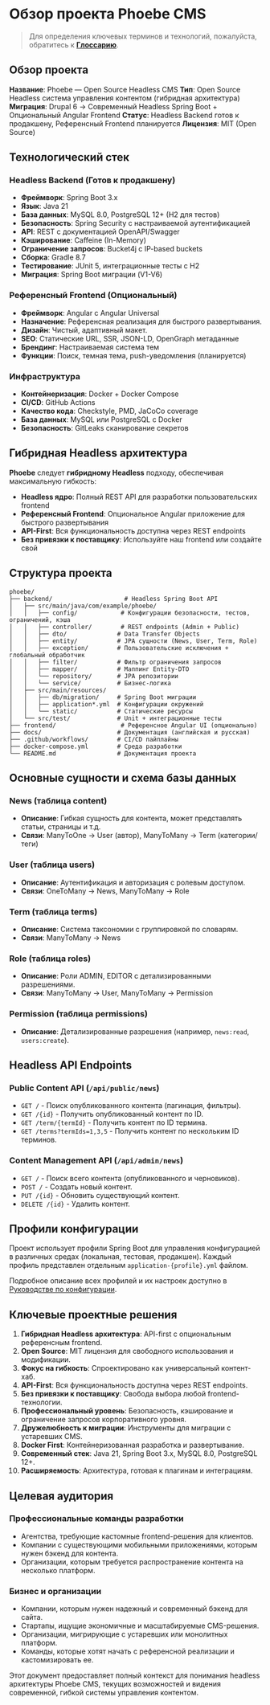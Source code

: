 # Обзор проекта Phoebe CMS

> Для определения ключевых терминов и технологий, пожалуйста, обратитесь к **[Глоссарию](./GLOSSARY_RU.md)**.

## Обзор проекта
**Название**: Phoebe — Open Source Headless CMS
**Тип**: Open Source Headless система управления контентом (гибридная архитектура)
**Миграция**: Drupal 6 → Современный Headless Spring Boot + Опциональный Angular Frontend
**Статус**: Headless Backend готов к продакшену, Референсный Frontend планируется
**Лицензия**: MIT (Open Source)

## Технологический стек

### Headless Backend (Готов к продакшену)
- **Фреймворк**: Spring Boot 3.x
- **Язык**: Java 21
- **База данных**: MySQL 8.0, PostgreSQL 12+ (H2 для тестов)
- **Безопасность**: Spring Security с настраиваемой аутентификацией
- **API**: REST с документацией OpenAPI/Swagger
- **Кэширование**: Caffeine (In-Memory)
- **Ограничение запросов**: Bucket4j с IP-based buckets
- **Сборка**: Gradle 8.7
- **Тестирование**: JUnit 5, интеграционные тесты с H2
- **Миграция**: Spring Boot миграции (V1-V6)

### Референсный Frontend (Опциональный)
- **Фреймворк**: Angular с Angular Universal
- **Назначение**: Референсная реализация для быстрого развертывания.
- **Дизайн**: Чистый, адаптивный макет.
- **SEO**: Статические URL, SSR, JSON-LD, OpenGraph метаданные
- **Брендинг**: Настраиваемая система тем
- **Функции**: Поиск, темная тема, push-уведомления (планируется)

### Инфраструктура
- **Контейнеризация**: Docker + Docker Compose
- **CI/CD**: GitHub Actions
- **Качество кода**: Checkstyle, PMD, JaCoCo coverage
- **База данных**: MySQL или PostgreSQL с Docker
- **Безопасность**: GitLeaks сканирование секретов

## Гибридная Headless архитектура

**Phoebe** следует **гибридному Headless** подходу, обеспечивая максимальную гибкость:

- **Headless ядро**: Полный REST API для разработки пользовательских frontend
- **Референсный Frontend**: Опциональное Angular приложение для быстрого развертывания
- **API-First**: Вся функциональность доступна через REST endpoints
- **Без привязки к поставщику**: Используйте наш frontend или создайте свой

## Структура проекта
```
phoebe/
├── backend/                    # Headless Spring Boot API
│   ├── src/main/java/com/example/phoebe/
│   │   ├── config/            # Конфигурации безопасности, тестов, ограничений, кэша
│   │   ├── controller/        # REST endpoints (Admin + Public)
│   │   ├── dto/              # Data Transfer Objects
│   │   ├── entity/           # JPA сущности (News, User, Term, Role)
│   │   ├── exception/        # Пользовательские исключения + глобальный обработчик
│   │   ├── filter/           # Фильтр ограничения запросов
│   │   ├── mapper/           # Маппинг Entity-DTO
│   │   └── repository/       # JPA репозитории
│   │   └── service/          # Бизнес-логика
│   ├── src/main/resources/
│   │   ├── db/migration/     # Spring Boot миграции
│   │   ├── application*.yml  # Конфигурации окружений
│   │   └── static/           # Статические ресурсы
│   └── src/test/             # Unit + интеграционные тесты
├── frontend/                  # Референсное Angular UI (опционально)
├── docs/                     # Документация (английская и русская)
├── .github/workflows/        # CI/CD пайплайны
├── docker-compose.yml        # Среда разработки
└── README.md                 # Документация проекта
```

## Основные сущности и схема базы данных

### News (таблица content)
- **Описание**: Гибкая сущность для контента, может представлять статьи, страницы и т.д.
- **Связи**: ManyToOne → User (автор), ManyToMany → Term (категории/теги)

### User (таблица users)
- **Описание**: Аутентификация и авторизация с ролевым доступом.
- **Связи**: OneToMany → News, ManyToMany → Role

### Term (таблица terms)
- **Описание**: Система таксономии с группировкой по словарям.
- **Связи**: ManyToMany → News

### Role (таблица roles)
- **Описание**: Роли ADMIN, EDITOR с детализированными разрешениями.
- **Связи**: ManyToMany → User, ManyToMany → Permission

### Permission (таблица permissions)
- **Описание**: Детализированные разрешения (например, `news:read`, `users:create`).

## Headless API Endpoints

### Public Content API (`/api/public/news`)
- `GET /` - Поиск опубликованного контента (пагинация, фильтры).
- `GET /{id}` - Получить опубликованный контент по ID.
- `GET /term/{termId}` - Получить контент по ID термина.
- `GET /terms?termIds=1,3,5` - Получить контент по нескольким ID терминов.

### Content Management API (`/api/admin/news`)
- `GET /` - Поиск всего контента (опубликованного и черновиков).
- `POST /` - Создать новый контент.
- `PUT /{id}` - Обновить существующий контент.
- `DELETE /{id}` - Удалить контент.

## Профили конфигурации

Проект использует профили Spring Boot для управления конфигурацией в различных средах (локальная,
тестовая, продакшен). Каждый профиль представлен отдельным `application-{profile}.yml` файлом.

Подробное описание всех профилей и их настроек доступно в [Руководстве по конфигурации](CONFIG_GUIDE_RU.md).

## Ключевые проектные решения

1. **Гибридная Headless архитектура**: API-first с опциональным референсным frontend.
2. **Open Source**: MIT лицензия для свободного использования и модификации.
3. **Фокус на гибкость**: Спроектировано как универсальный контент-хаб.
4. **API-First**: Вся функциональность доступна через REST endpoints.
5. **Без привязки к поставщику**: Свобода выбора любой frontend-технологии.
6. **Профессиональный уровень**: Безопасность, кэширование и ограничение запросов корпоративного уровня.
7. **Дружелюбность к миграции**: Инструменты для миграции с устаревших CMS.
8. **Docker First**: Контейнеризованная разработка и развертывание.
9. **Современный стек**: Java 21, Spring Boot 3.x, MySQL 8.0, PostgreSQL 12+.
10. **Расширяемость**: Архитектура, готовая к плагинам и интеграциям.

## Целевая аудитория

### Профессиональные команды разработки
- Агентства, требующие кастомные frontend-решения для клиентов.
- Компании с существующими мобильными приложениями, которым нужен бэкенд для контента.
- Организации, которым требуется распространение контента на несколько платформ.

### Бизнес и организации
- Компании, которым нужен надежный и современный бэкенд для сайта.
- Стартапы, ищущие экономичные и масштабируемые CMS-решения.
- Организации, мигрирующие с устаревших или монолитных платформ.
- Команды, которые хотят начать с референсной реализации и кастомизировать ее.

Этот документ предоставляет полный контекст для понимания headless архитектуры Phoebe CMS, текущих
возможностей и видения современной, гибкой системы управления контентом.